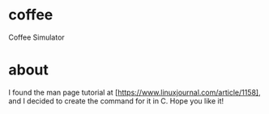 # coffee

Coffee Simulator

# about

I found the man page tutorial at [https://www.linuxjournal.com/article/1158], and I decided to create the command for it in C. Hope you like it!
